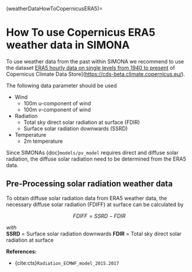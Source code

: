 (weatherDataHowToCopernicusERA5)=

# How To use Copernicus ERA5 weather data in SIMONA

To use weather data from the past within SIMONA we recommend to use the dataset [ERA5 hourly data on single levels from 1940 to present](https://cds-beta.climate.copernicus.eu/datasets/reanalysis-era5-single-levels?tab=download) of Copernicus Climate Data Store](https://cds-beta.climate.copernicus.eu/).

The following data parameter should be used

- Wind
    - 100m u-component of wind
    - 100m v-component of wind
- Radiation
  - Total sky direct solar radiation at surface (FDIR)
  - Surface solar radiation downwards (SSRD)
- Temperature
  - 2m temperature

Since SIMONAs {doc}`models/pv_model` requires direct and diffuse solar radiation, the diffuse solar radiation need to be determined from the ERA5 data.

## Pre-Processing solar radiation weather data

To obtain diffuse solar radiation data from ERA5 weather data, the necessary diffuse solar radiation (FDIFF) at surface can be calculated by

$$
 FDIFF = SSRD - FDIR
$$

*with*\
**SSRD** = Surface solar radiation downwards
**FDIR** = Total sky direct solar radiation at surface


**References:**
* {cite:cts}`Radiation_ECMWF_model_2015.2017`
